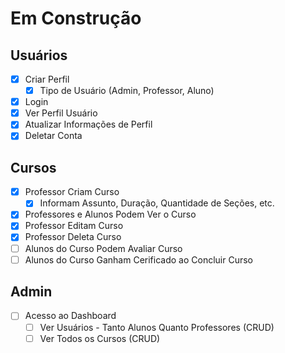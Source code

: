 # Em Construção

## Usuários

- [x] Criar Perfil
  - [x] Tipo de Usuário (Admin, Professor, Aluno)
- [x] Login
- [x] Ver Perfil Usuário
- [x] Atualizar Informações de Perfil
- [x] Deletar Conta

## Cursos

- [x] Professor Criam Curso
  - [x] Informam Assunto, Duração, Quantidade de Seções, etc.
- [x] Professores e Alunos Podem Ver o Curso
- [x] Professor Editam Curso
- [x] Professor Deleta Curso
- [ ] Alunos do Curso Podem Avaliar Curso
- [ ] Alunos do Curso Ganham Cerificado ao Concluir Curso

## Admin

- [ ] Acesso ao Dashboard
  - [ ] Ver Usuários - Tanto Alunos Quanto Professores (CRUD)
  - [ ] Ver Todos os Cursos (CRUD)
